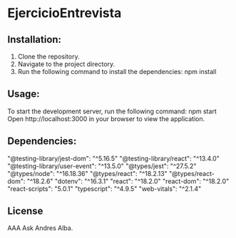 # EjercicioEntrevista

## Installation:
1. Clone the repository.
2. Navigate to the project directory.
3. Run the following command to install the dependencies:
npm install

## Usage:
To start the development server, run the following command:
npm start
Open http://localhost:3000 in your browser to view the application.

## Dependencies:
"@testing-library/jest-dom": "^5.16.5"
"@testing-library/react": "^13.4.0"
"@testing-library/user-event": "^13.5.0"
"@types/jest": "^27.5.2"
"@types/node": "^16.18.36"
"@types/react": "^18.2.13"
"@types/react-dom": "^18.2.6"
"dotenv": "^16.3.1"
"react": "^18.2.0"
"react-dom": "^18.2.0"
"react-scripts": "5.0.1"
"typescript": "^4.9.5"
"web-vitals": "^2.1.4"

## License
AAA
Ask Andres Alba.
